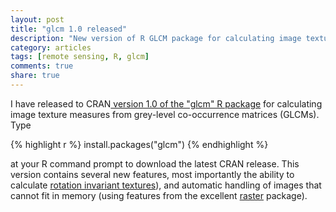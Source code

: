 ```yaml
---
layout: post
title: "glcm 1.0 released"
description: "New version of R GLCM package for calculating image textures from grey-level co-occurrence matrices (GLCM)"
category: articles
tags: [remote sensing, R, glcm]
comments: true
share: true
---
```


I have released to CRAN<a href="http://cran.r-project.org/web/packages/glcm">
version 1.0 of the "glcm" R package</a> for calculating image texture measures 
from grey-level co-occurrence matrices (GLCMs). Type

{% highlight r %}
install.packages("glcm")
{% endhighlight %}

at your R command prompt to download the latest CRAN release. This version 
contains several new features, most importantly the ability to calculate 
[rotation invariant textures](/_posts/2014-10-21-glcm-rotation-invariant)), and 
automatic handling of images that cannot fit in memory (using features from the 
excellent [raster](http://cran.r-project.org/web/packages/raster/index.html) 
package).

